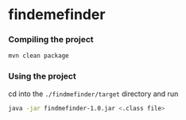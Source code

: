 # findemefinder

### Compiling the project

```bash
mvn clean package
```

### Using the project

cd into the `./findmefinder/target` directory and run

```bash
java -jar findmefinder-1.0.jar <.class file>
```

### 